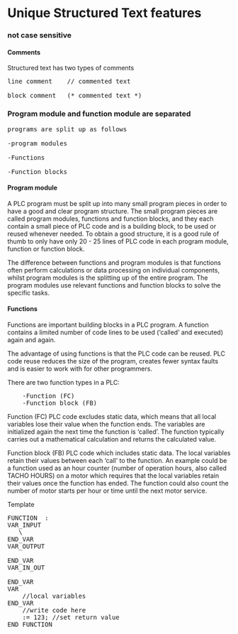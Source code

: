 #  Unique Structured Text features


### not case sensitive

#### Comments
Structured text has two types of comments
<pre>
line comment 	// commented text

block comment 	(* commented text *)
</pre>

### Program module and function module are separated
<pre>
programs are split up as follows

-program modules

-Functions

-Function blocks
</pre> 
#### Program module
A PLC program must be split up into many small program pieces in order to have a good and clear program structure. The small program pieces are called program modules, functions and function blocks, and they each contain a small piece of PLC code and is a building block, to be used or reused whenever needed.
To obtain a good structure, it is a good rule of thumb to only have only 20 - 25 lines of PLC code in each program module, function or function block.

The difference between functions and program modules is that functions often perform calculations or data processing on individual components, whilst program modules is the splitting up of the entire program. The program modules use relevant functions and function blocks to solve the specific tasks.



#### Functions
Functions are important building blocks in a PLC program. A function contains a limited number of code lines to be used (‘called’ and executed) again and again.

The advantage of using functions is that the PLC code can be reused. PLC code reuse reduces the size of the program, creates fewer syntax faults and is easier to work with for other programmers.

There are two function types in a PLC:

<pre>
	-Function (FC)
	-Function block (FB)
</pre>

Function (FC) PLC code excludes static data, which means that all local variables lose their value when the function ends. The variables are initialized again the next time the function is ‘called’. The function typically carries out a mathematical calculation and returns the calculated value.

Function block (FB) PLC code which includes static data. The local variables retain their values between each ‘call’ to the function. An example could be a function used as an hour counter (number of operation hours, also called TACHO HOURS) on a motor which requires that the local variables retain their values once the function has ended. The function could also count the number of motor starts per hour or time until the next motor service.

Template
<pre>
FUNCTION <Name> : <RetDataType>
VAR_INPUT
   \<Variables\>
END_VAR
VAR_OUTPUT
   <Variables>
END_VAR
VAR_IN_OUT
   <Variables>
END_VAR
VAR
   <Variable> //local variables
END_VAR
   <Implementation> //write code here
   <Name> := 123; //set return value
END_FUNCTION
</pre>



